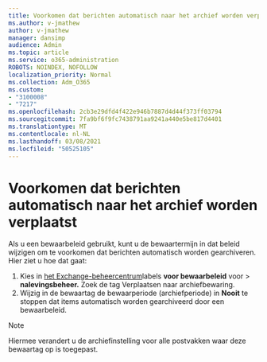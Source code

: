```yaml
---
title: Voorkomen dat berichten automatisch naar het archief worden verplaatst
ms.author: v-jmathew
author: v-jmathew
manager: dansimp
audience: Admin
ms.topic: article
ms.service: o365-administration
ROBOTS: NOINDEX, NOFOLLOW
localization_priority: Normal
ms.collection: Adm_O365
ms.custom:
- "3100008"
- "7217"
ms.openlocfilehash: 2cb3e29dfd4f422e946b7887d4d44f373ff03794
ms.sourcegitcommit: 7fa9bf6f9fc7438791aa9241a440e5be817d4401
ms.translationtype: MT
ms.contentlocale: nl-NL
ms.lasthandoff: 03/08/2021
ms.locfileid: "50525105"
---
```

# <a name="stop-messages-from-moving-to-the-archive-automatically"></a>Voorkomen dat berichten automatisch naar het archief worden verplaatst

Als u een bewaarbeleid gebruikt, kunt u de bewaartermijn in dat beleid wijzigen om te voorkomen dat berichten automatisch worden gearchiveren. Hier ziet u hoe dat gaat:

1. Kies in [het Exchange-beheercentrum](https://go.microsoft.com/fwlink/?linkid=2059104)labels **voor bewaarbeleid** voor  >  **nalevingsbeheer.** Zoek de tag Verplaatsen naar archiefbewaring.
2. Wijzig in de bewaartag de bewaarperiode (archiefperiode) in **Nooit** te stoppen dat items automatisch worden gearchiveerd door een bewaarbeleid.

> [!NOTE]
> Hiermee verandert u de archiefinstelling voor alle postvakken waar deze bewaartag op is toegepast.
